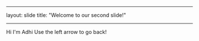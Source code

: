 ___
layout: slide 
title: "Welcome to our second slide!"
___
Hi I'm Adhi 
Use the left arrow to go back!
